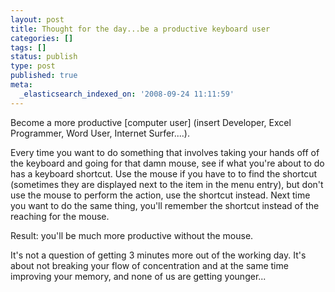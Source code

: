```yaml
---
layout: post
title: Thought for the day...be a productive keyboard user
categories: []
tags: []
status: publish
type: post
published: true
meta:
  _elasticsearch_indexed_on: '2008-09-24 11:11:59'
---
```

<p>Become a more productive [computer user] (insert Developer, Excel Programmer, Word User, Internet Surfer....). </p>  <p>Every time you want to do something that involves taking your hands off of the keyboard and going for that damn mouse, see if what you're about to do has a keyboard shortcut. Use the mouse if you have to to find the shortcut (sometimes they are displayed next to the item in the menu entry), but don't use the mouse to perform the action, use the shortcut instead. Next time you want to do the same thing, you'll remember the shortcut instead of the reaching for the mouse. </p>  <p>Result: you'll be much more productive without the mouse. </p>  <p>It's not a question of getting 3 minutes more out of the working day. It's about not breaking your flow of concentration and at the same time improving your memory, and none of us are getting younger...</p>
